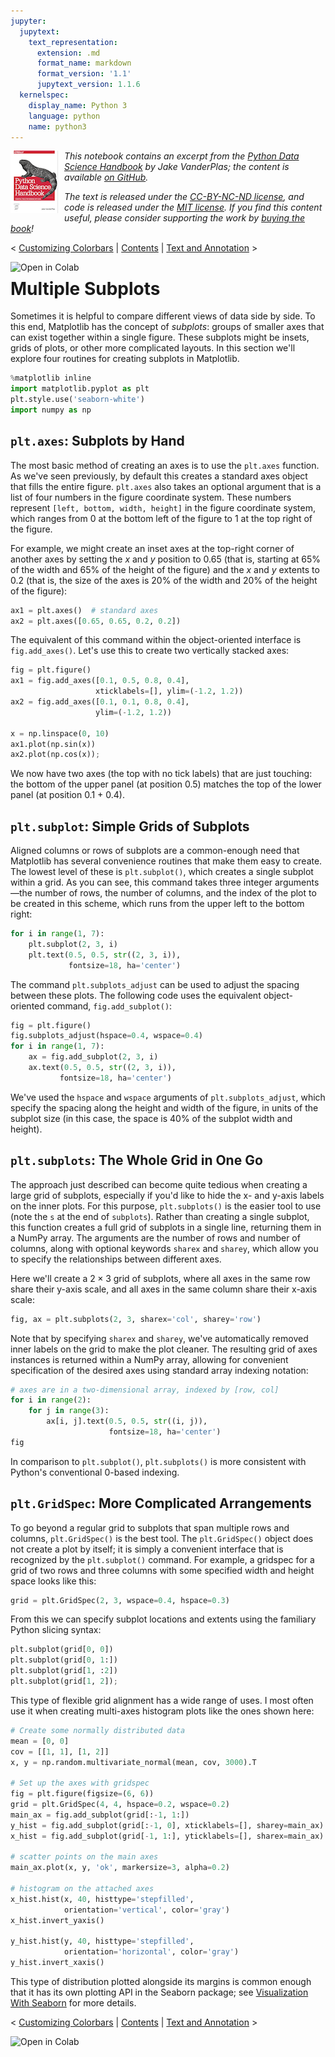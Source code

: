 ```yaml
---
jupyter:
  jupytext:
    text_representation:
      extension: .md
      format_name: markdown
      format_version: '1.1'
      jupytext_version: 1.1.6
  kernelspec:
    display_name: Python 3
    language: python
    name: python3
---
```


<!--BOOK_INFORMATION-->
<img align="left" style="padding-right:10px;" src="figures/PDSH-cover-small.png">

*This notebook contains an excerpt from the [Python Data Science Handbook](http://shop.oreilly.com/product/0636920034919.do) by Jake VanderPlas; the content is available [on GitHub](https://github.com/jakevdp/PythonDataScienceHandbook).*

*The text is released under the [CC-BY-NC-ND license](https://creativecommons.org/licenses/by-nc-nd/3.0/us/legalcode), and code is released under the [MIT license](https://opensource.org/licenses/MIT). If you find this content useful, please consider supporting the work by [buying the book](http://shop.oreilly.com/product/0636920034919.do)!*


<!--NAVIGATION-->
< [Customizing Colorbars](04.07-Customizing-Colorbars.ipynb) | [Contents](Index.ipynb) | [Text and Annotation](04.09-Text-and-Annotation.ipynb) >

<a href="https://colab.research.google.com/github/jakevdp/PythonDataScienceHandbook/blob/master/notebooks/04.08-Multiple-Subplots.ipynb"><img align="left" src="https://colab.research.google.com/assets/colab-badge.svg" alt="Open in Colab" title="Open and Execute in Google Colaboratory"></a>



# Multiple Subplots


Sometimes it is helpful to compare different views of data side by side.
To this end, Matplotlib has the concept of *subplots*: groups of smaller axes that can exist together within a single figure.
These subplots might be insets, grids of plots, or other more complicated layouts.
In this section we'll explore four routines for creating subplots in Matplotlib.

```python
%matplotlib inline
import matplotlib.pyplot as plt
plt.style.use('seaborn-white')
import numpy as np
```

## ``plt.axes``: Subplots by Hand

The most basic method of creating an axes is to use the ``plt.axes`` function.
As we've seen previously, by default this creates a standard axes object that fills the entire figure.
``plt.axes`` also takes an optional argument that is a list of four numbers in the figure coordinate system.
These numbers represent ``[left, bottom, width, height]`` in the figure coordinate system, which ranges from 0 at the bottom left of the figure to 1 at the top right of the figure.

For example, we might create an inset axes at the top-right corner of another axes by setting the *x* and *y* position to 0.65 (that is, starting at 65% of the width and 65% of the height of the figure) and the *x* and *y* extents to 0.2 (that is, the size of the axes is 20% of the width and 20% of the height of the figure):

```python
ax1 = plt.axes()  # standard axes
ax2 = plt.axes([0.65, 0.65, 0.2, 0.2])
```

The equivalent of this command within the object-oriented interface is ``fig.add_axes()``. Let's use this to create two vertically stacked axes:

```python
fig = plt.figure()
ax1 = fig.add_axes([0.1, 0.5, 0.8, 0.4],
                   xticklabels=[], ylim=(-1.2, 1.2))
ax2 = fig.add_axes([0.1, 0.1, 0.8, 0.4],
                   ylim=(-1.2, 1.2))

x = np.linspace(0, 10)
ax1.plot(np.sin(x))
ax2.plot(np.cos(x));
```

We now have two axes (the top with no tick labels) that are just touching: the bottom of the upper panel (at position 0.5) matches the top of the lower panel (at position 0.1 + 0.4).


## ``plt.subplot``: Simple Grids of Subplots

Aligned columns or rows of subplots are a common-enough need that Matplotlib has several convenience routines that make them easy to create.
The lowest level of these is ``plt.subplot()``, which creates a single subplot within a grid.
As you can see, this command takes three integer arguments—the number of rows, the number of columns, and the index of the plot to be created in this scheme, which runs from the upper left to the bottom right:

```python
for i in range(1, 7):
    plt.subplot(2, 3, i)
    plt.text(0.5, 0.5, str((2, 3, i)),
             fontsize=18, ha='center')
```

The command ``plt.subplots_adjust`` can be used to adjust the spacing between these plots.
The following code uses the equivalent object-oriented command, ``fig.add_subplot()``:

```python
fig = plt.figure()
fig.subplots_adjust(hspace=0.4, wspace=0.4)
for i in range(1, 7):
    ax = fig.add_subplot(2, 3, i)
    ax.text(0.5, 0.5, str((2, 3, i)),
           fontsize=18, ha='center')
```

We've used the ``hspace`` and ``wspace`` arguments of ``plt.subplots_adjust``, which specify the spacing along the height and width of the figure, in units of the subplot size (in this case, the space is 40% of the subplot width and height).


## ``plt.subplots``: The Whole Grid in One Go

The approach just described can become quite tedious when creating a large grid of subplots, especially if you'd like to hide the x- and y-axis labels on the inner plots.
For this purpose, ``plt.subplots()`` is the easier tool to use (note the ``s`` at the end of ``subplots``). Rather than creating a single subplot, this function creates a full grid of subplots in a single line, returning them in a NumPy array.
The arguments are the number of rows and number of columns, along with optional keywords ``sharex`` and ``sharey``, which allow you to specify the relationships between different axes.

Here we'll create a $2 \times 3$ grid of subplots, where all axes in the same row share their y-axis scale, and all axes in the same column share their x-axis scale:

```python
fig, ax = plt.subplots(2, 3, sharex='col', sharey='row')
```

Note that by specifying ``sharex`` and ``sharey``, we've automatically removed inner labels on the grid to make the plot cleaner.
The resulting grid of axes instances is returned within a NumPy array, allowing for convenient specification of the desired axes using standard array indexing notation:

```python
# axes are in a two-dimensional array, indexed by [row, col]
for i in range(2):
    for j in range(3):
        ax[i, j].text(0.5, 0.5, str((i, j)),
                      fontsize=18, ha='center')
fig
```

In comparison to ``plt.subplot()``, ``plt.subplots()`` is more consistent with Python's conventional 0-based indexing.


## ``plt.GridSpec``: More Complicated Arrangements

To go beyond a regular grid to subplots that span multiple rows and columns, ``plt.GridSpec()`` is the best tool.
The ``plt.GridSpec()`` object does not create a plot by itself; it is simply a convenient interface that is recognized by the ``plt.subplot()`` command.
For example, a gridspec for a grid of two rows and three columns with some specified width and height space looks like this:

```python
grid = plt.GridSpec(2, 3, wspace=0.4, hspace=0.3)
```

From this we can specify subplot locations and extents using the familiary Python slicing syntax:

```python
plt.subplot(grid[0, 0])
plt.subplot(grid[0, 1:])
plt.subplot(grid[1, :2])
plt.subplot(grid[1, 2]);
```

This type of flexible grid alignment has a wide range of uses.
I most often use it when creating multi-axes histogram plots like the ones shown here:

```python
# Create some normally distributed data
mean = [0, 0]
cov = [[1, 1], [1, 2]]
x, y = np.random.multivariate_normal(mean, cov, 3000).T

# Set up the axes with gridspec
fig = plt.figure(figsize=(6, 6))
grid = plt.GridSpec(4, 4, hspace=0.2, wspace=0.2)
main_ax = fig.add_subplot(grid[:-1, 1:])
y_hist = fig.add_subplot(grid[:-1, 0], xticklabels=[], sharey=main_ax)
x_hist = fig.add_subplot(grid[-1, 1:], yticklabels=[], sharex=main_ax)

# scatter points on the main axes
main_ax.plot(x, y, 'ok', markersize=3, alpha=0.2)

# histogram on the attached axes
x_hist.hist(x, 40, histtype='stepfilled',
            orientation='vertical', color='gray')
x_hist.invert_yaxis()

y_hist.hist(y, 40, histtype='stepfilled',
            orientation='horizontal', color='gray')
y_hist.invert_xaxis()
```

This type of distribution plotted alongside its margins is common enough that it has its own plotting API in the Seaborn package; see [Visualization With Seaborn](04.14-Visualization-With-Seaborn.ipynb) for more details.


<!--NAVIGATION-->
< [Customizing Colorbars](04.07-Customizing-Colorbars.ipynb) | [Contents](Index.ipynb) | [Text and Annotation](04.09-Text-and-Annotation.ipynb) >

<a href="https://colab.research.google.com/github/jakevdp/PythonDataScienceHandbook/blob/master/notebooks/04.08-Multiple-Subplots.ipynb"><img align="left" src="https://colab.research.google.com/assets/colab-badge.svg" alt="Open in Colab" title="Open and Execute in Google Colaboratory"></a>


